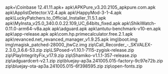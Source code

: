 apk+\Coinbase 12.41.11.apk+
apk\APKPure_v3.20.2105_apkpure.com.apk
apk\ApplistDetector.V2.4.apk
apk\HappyMod-3-1-4.apk
apk\LuckyPatchers.to_Official_Installer_11.5.1.apk
apk\MyInsta_v25.0_340.0.0.22.109_UC_64bits_fixed.apk
apk\ShikiWatch-0.11.0-arm64-v8a.apk
apk\adguard.apk
apk\antutu-benchmark-v10-en.apk
apk\app-release.apk
apk\com.hp.primecalculator.free.2.1.apk
apk\revanced.net_revanced_manager_v1.9.25.apk
img\boot.img
img\magisk_patched-28000_jtwCz.img
zip\Call_Recorder_-_SKVALEX-2.3.0_3.6.6-53.zip
zip\LSPosed-v1.10.1-7115-zygisk-release.zip
zip\PlayIntegrityFix_v17.9.zip
zip\Shamiko-v1.1.1-357-release.zip
zip\adguardcert-v2.1.zip
zip\bluejay-ap3a.241005.015-factory-9c97e72b.zip
zip\bluejay-ota-ap3a.241005.015-6f398595.zip
zip\open-fonts.zip

